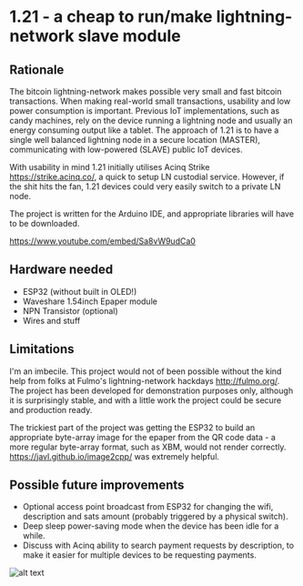 
# 1.21 - a cheap to run/make lightning-network slave module

## Rationale
The bitcoin lightning-network makes possible very small and fast bitcoin transactions. When making real-world small transactions, usability and low power consumption is important. Previous IoT implementations, such as candy machines, rely on the device running a lightning node and usually an energy consuming output like a tablet. The approach of 1.21 is to have a single well balanced lightning node in a secure location (MASTER), communicating with low-powered (SLAVE) public IoT devices. 

With usability in mind 1.21 initially utilises Acinq Strike https://strike.acinq.co/, a quick to setup LN custodial service. However, if the shit hits the fan, 1.21 devices could very easily switch to a private LN node.

The project is written for the Arduino IDE, and appropriate libraries will have to be downloaded.

https://www.youtube.com/embed/Sa8vW9udCa0

## Hardware needed

* ESP32 (without built in OLED!)
* Waveshare 1.54inch Epaper module
* NPN Transistor (optional)
* Wires and stuff

## Limitations 

I'm an imbecile. This project would not of been possible without the kind help from folks at Fulmo's lightning-network hackdays http://fulmo.org/. The project has been developed for demonstration purposes only, although it is surprisingly stable, and with a little work the project could be secure and production ready. 

The trickiest part of the project was getting the ESP32 to build an appropriate byte-array image for the epaper from the QR code data - a more regular byte-array format, such as XBM, would not render correctly. https://javl.github.io/image2cpp/ was extremely helpful.

## Possible future improvements 

* Optional access point broadcast from ESP32 for changing the wifi, description and sats amount (probably triggered by a physical switch).
* Deep sleep power-saving mode when the device has been idle for a while.
* Discuss with Acinq ability to search payment requests by description, to make it easier for multiple devices to be requesting payments.


![alt text](https://i.imgur.com/dZMuadn.jpg)
